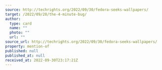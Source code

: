 ```yaml
---
source: http://techrights.org/2022/09/30/fedora-seeks-wallpapers/
target: /2022/09/28/the-4-minute-bug/
author:
  type: card
  name: ""
  photo: ""
  url: ""
source_url: http://techrights.org/2022/09/30/fedora-seeks-wallpapers/
property: mention-of
published: null
published_at: null
received_at: 2022-09-30T23:17:21Z
---
```


